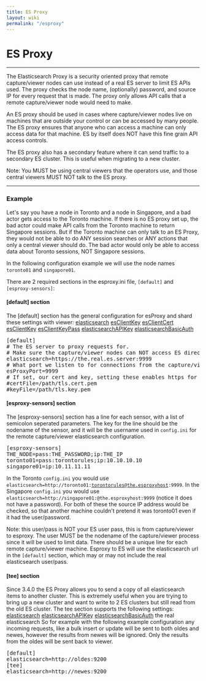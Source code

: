 ```yaml
---
title: ES Proxy
layout: wiki
permalink: "/esproxy"
---
```


<div class="full-height-and-width-container with-footer p-3" markdown="1">

# ES Proxy

---

The Elasticsearch Proxy is a security oriented proxy that remote capture/viewer nodes can use instead of a real ES server to limit ES APIs used.
The proxy checks the node name, (optionally) password, and source IP for every request that is made.
The proxy only allows API calls that a remote capture/viewer node would need to make.

An ES proxy should be used in cases where capture/viewer nodes live on machines that are outside your control or can be accessed by many people.
The ES proxy ensures that anyone who can access a machine can only access data for that machine.
ES by itself does NOT have this fine grain API access controls.

The ES proxy also has a secondary feature where it can send traffic to a secondary ES cluster. This is useful when migrating to a new cluster.

<div class="alert alert-info">
Note: You MUST be using central viewers that the operators use, and those central viewers MUST NOT talk to the ES proxy.
</div>

---

### Example
Let's say you have a node in Toronto and a node in Singapore, and a bad actor gets access to the Toronto machine.
If there is no ES proxy set up, the bad actor could make API calls from the Toronto machine to return Singapore sessions.
But if the Toronto machine can only talk to an ES Proxy, they would not be able to do ANY session searches or ANY actions that only a central viewer should do.
The bad actor would only be able to access data about Toronto sessions, NOT Singapore sessions.

In the following configuration example we will use the node names `toronto01` and `singapore01`.

There are 2 required sections in the esproxy.ini file, `[default]` and `[esproxy-sensors]`:

#### [default] section

The [default] section has the general configuration for esProxy and shard these settings with viewer:
<a href="settings#elasticsearch">elasticsearch</a>
<a href="settings#esclientkey">esClientKey</a>
<a href="settings#esclientcert">esClientCert</a>
<a href="settings#esclientkey">esClientKey</a>
<a href="settings#esclientkeypass">esClientKeyPass</a>
<a href="settings#elasticsearchAPIKey">elasticsearchAPIKey</a>
<a href="settings#elasticsearchBasicAuth">elasticsearchBasicAuth</a>

<pre>
[default]
# The ES server to proxy requests for.
# Make sure the capture/viewer nodes can NOT access ES directly.
elasticsearch=https://the.real.es.server:9999
# What port we listen to for connections from the capture/viewer nodes
esProxyPort=9999
# If set, our cert and key, setting these enables https for the proxy
#certFile=/path/tls.cert.pem
#keyFile=/path/tls.key.pem
</pre>

#### [esproxy-sensors] section

The [esproxy-sensors] section has a line for each sensor, with a list of semicolon seperated parameters.
The key for the line should be the nodename of the sensor, and it will be the username used in `config.ini` for the remote capture/viewer elasticsearch configuration.

<pre>
[esproxy-sensors]
THE_NODE=pass:THE_PASSWORD;ip:THE_IP
toronto01=pass:torontorules;ip:10.10.10.10
singapore01=ip:10.11.11.11
</pre>

In the Toronto `config.ini` you would use <code>elasticsearch=http://toronto01:torontorules@the.esproxyhost:9999</code>.
In the Singapore `config.ini` you would use <code>elasticsearch=http://singapore01:@the.esproxyhost:9999</code> (notice it does not have a password).
For both of these the source IP address would be checked, so that another machine couldn't pretend it was toronto01 even if it had the user/password.
<div class="alert alert-info">
Note: this user/pass is NOT your ES user pass, this is from capture/viewer to esproxy.
The user MUST be the nodename of the capture/viewer process since it will be used to limit data.
There should be a unique line for each remote capture/viewer machine.
Esproxy to ES will use the elasticsearch url in the <code>[default]</code> section, which may or may not include the real elasticsearch user/pass.
</div>

#### [tee] section

Since 3.4.0 the ES Proxy allows you to send a copy of all elasticsearch items to another cluster.
This is extremely useful when you are trying to bring up a new cluster and want to write to 2 ES clusters but still read from the old ES cluster.
The tee section supports the following settings:
<a href="settings#elasticsearch">elasticsearch</a>
<a href="settings#elasticsearchAPIKey">elasticsearchAPIKey</a>
<a href="settings#elasticsearchBasicAuth">elasticsearchBasicAuth</a>
the real elasticsearch
So for example with the following example configuration any incoming requests, like a bulk insert or update will be sent to both oldes and newes, however the results from newes will be ignored. Only the results from the oldes will be sent back to viewer.
<pre>
[default]
elasticsearch=http://oldes:9200
[tee]
elasticsearch=http://newes:9200
</pre>

</div>
